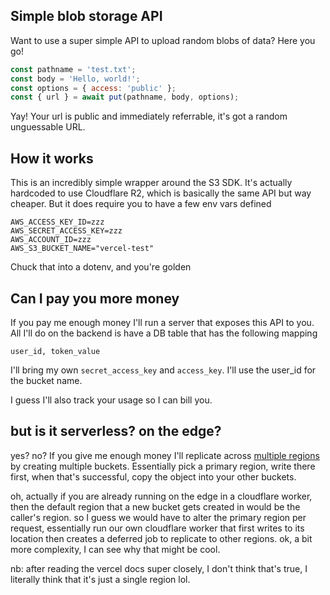## Simple blob storage API

Want to use a super simple API to upload random blobs of data? Here you go!

```javascript
const pathname = 'test.txt';
const body = 'Hello, world!';
const options = { access: 'public' };
const { url } = await put(pathname, body, options);
```

Yay! Your url is public and immediately referrable, it's got a random unguessable URL.

## How it works

This is an incredibly simple wrapper around the S3 SDK. It's actually hardcoded to use Cloudflare R2, which is basically the same API but way cheaper. But it does require you to have a few env vars defined

```
AWS_ACCESS_KEY_ID=zzz
AWS_SECRET_ACCESS_KEY=zzz
AWS_ACCOUNT_ID=zzz
AWS_S3_BUCKET_NAME="vercel-test"
```

Chuck that into a dotenv, and you're golden

## Can I pay you more money

If you pay me enough money I'll run a server that exposes this API to you. All I'll do on the backend is have a DB table that has the following mapping

```
user_id, token_value
```

I'll bring my own `secret_access_key` and `access_key`. I'll use the user_id for the bucket name. 

I guess I'll also track your usage so I can bill you.

## but is it serverless? on the edge?

yes? no? If you give me enough money I'll replicate across [multiple regions](https://developers.cloudflare.com/r2/buckets/data-location/#location-hints) by creating multiple buckets. Essentially pick a primary region, write there first, when that's successful, copy the object into your other buckets.

oh, actually if you are already running on the edge in a cloudflare worker, then the default region that a new bucket gets created in would be the caller's region. so I guess we would have to alter the primary region per request, essentially run our own cloudflare worker that first writes to its location then creates a deferred job to replicate to other regions. ok, a bit more complexity, I can see why that might be cool.

nb: after reading the vercel docs super closely, I don't think that's true, I literally think that it's just a single region lol.